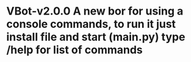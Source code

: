 # VBot-v2.0.0 A new bor for using a console commands, to run it just install file and start (main.py) type /help for list of commands
